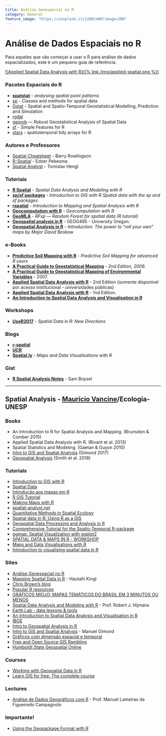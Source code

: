 ```yaml
---
title: Análise Geoespacial no R
category: General
feature_image: "https://unsplash.it/1200/400?image=200"
---
```

# Análise de Dados Espaciais no R
Para aqueles que vão começar a usar o R para análise de dados espacializados, este é um pequeno guia de referência.

[![Applied Spatial Data Analysis with R]({% link /img/applied-spatial.png %})](http://gis.humboldt.edu/OLM/r/Spatial%20Analysis%20With%20R.pdf)

### Pacotes Espaciais do R
- **[spatstat](http://spatstat.org)** - *analysing spatial point patterns*
- [sp](https://www.rdocumentation.org/packages/sp/versions/1.3-1) - Classes and methods for spatial data
- [Gstat](https://www.rdocumentation.org/packages/gstat/versions/1.1-6) - Spatial and Spatio-Temporal Geostatistical Modelling, Prediction and Simulation
- [rgdal](https://github.com/jeroen/rgdal)
- [georob](https://www.rdocumentation.org/packages/georob/versions/0.3-6) — Robust Geostatistical Analysis of Spatial Data
- [sf](https://r-spatial.github.io/sf) - Simple Features for R
- [stars](https://r-spatial.github.io/stars) - spatiotemporal tidy arrays for R

### Autores e Professores
- [Spatial Cheatsheet](http://www.maths.lancs.ac.uk/~rowlings/Teaching/UseR2012/index.html) - Barry Rowlingson
- [R-Spatial](https://edzer.github.io) - Edzer Pebesma
- [Spatial Analyst](http://spatial-analyst.net) - Tomislav Hengl

### Tutoriais
- **[R Spatial](http://rspatial.org)** - *Spatial Data Analysis and Modeling with R*
- **[sp/sf packages](https://www.jessesadler.com/post/gis-with-r-intro)** - *Introduction to GIS with R
Spatial data with the sp and sf packages*
- **[rspatial](https://cengel.github.io/rspatial)** - *Introduction to Mapping and Spatial Analysis with R*
- **[Geocomputation with R](http://geocompr.robinlovelace.net)** - *Geocomputation with R*
- **[GeoMLA](https://github.com/thengl/GeoMLA)** - *RFsp — Random Forest for spatial data (R tutorial)*
- **[Geospatial analysis in R](http://geog.uoregon.edu/bartlein/courses/geog495/lec07.html)** - GEOG495 - University Oregon.
- **[Geospatial Analysis in R](http://data-analytics.net/cep/Schedule_files/geospatial.html)** - *Introduction: The power to “roll your own” maps by Major David Beskow*

### e-Books
- **[Predictive Soil Mapping with R](https://envirometrix.github.io/PredictiveSoilMapping/)** - *Predictive Soil Mapping for advanced R users*
- **[A Practical Guide to Geostatistical Mapping](https://library.wur.nl/isric/fulltext/isricu_i27272_001.pdf)** - *2nd Edition, 2009.*
- **[A Practical Guide to Geostatistical Mapping of Environmental Variables](https://ec.europa.eu/jrc/en/publication/eur-scientific-and-technical-research-reports/practical-guide-geostatistical-mapping-environmental-variables)** - 2007.
- **[Applied Spatial Data Analysis with R](https://link.springer.com/content/pdf/10.1007%2F978-1-4614-7618-4.pdf)** - 2nd Edition {somente disponivel por acesso institucional - universidades públicas}
- **[Applied Spatial Data Analysis with R](http://gis.humboldt.edu/OLM/r/Spatial%20Analysis%20With%20R.pdf)** - 1nd Edition.
- **[An Introduction to Spatial Data Analysis and Visualisation in R](http://www.spatialanalysisonline.com/An%20Introduction%20to%20Spatial%20Data%20Analysis%20in%20R.pdf)**

### Workshops
- **[UseR2017](https://edzer.github.io/UseR2017)** - *Spatial Data in R: New Directions*

### Blogs
- **[r-spatial](http://r-spatial.org)**
- **[UCR](http://uc-r.github.io)**
- **[Spatial.ly](http://spatial.ly/r)** - *Maps and Data Visualisations with R*

### Gist
- **[R Spatial Analysis Notes](https://gist.github.com/sboysel/fc661f26ef51eae6377b)** - Sam Boysel

---

## Spatial Analysis - [Maurício Vancine](https://sites.google.com/view/mauriciovancine/home)/Ecologia-UNESP
### Books
- An Introduction to R for Spatial Analysis and Mapping. (Brunsdon & Comber 2015)
- Applied Spatial Data Analysis with R. (Bivant et al. 2013)
- Spatial Statistics and Modeling. (Gaetan & Guyon 2010)
- [Intro to GIS and Spatial Analysis](https://mgimond.github.io/Spatial/index.html) (Gimond 2017)
- [Geospatial Analysis](http://spatialanalysisonline.com/HTML/index.html) (Smith et al. 2018)

### Tutorials
- [Introduction to GIS with R](https://www.jessesadler.com/post/gis-with-r-intro/)
- [Spatial Data](http://ncss-tech.github.io/stats_for_soil_survey/chapters/2_data/2b_spatial_data.html)
- [Introdução aos mapas em R](http://rstudio-pubs-static.s3.amazonaws.com/176768_ec7fb4801e3a4772886d61e65885fbdd.html)
- [R GIS Tutorial](http://pakillo.github.io/R-GIS-tutorial/)
- [Making Maps with R](http://eriqande.github.io/rep-res-web/lectures/making-maps-with-R.html)
- [spatial-analyst.net](http://spatial-analyst.net/wiki/index.php?title=Main_Page)
- [Quantitative Methods in Spatial Ecology](http://evansmurphy.wixsite.com/evansspatial)
- [Spatial data in R: Using R as a GIS](http://pakillo.github.io/R-GIS-tutorial/)
- [Geospatial Data Processing and Analysis in R](http://rpubs.com/ajlyons/rspatialdata)
- [Comprehensive Tutorial for the Spatio-Temporal R-package](https://cran.r-project.org/web/packages/SpatioTemporal/vignettes/ST_tutorial.pdf)
- [ggmap: Spatial Visualization with ggplot2](https://journal.r-project.org/archive/2013-1/kahle-wickham.pdf)
- [SPATIAL DATA & MAPS IN R  - WORKSHOP](https://github.com/mattjbayly/MapsProj/blob/master/Maps_Tutorial.R)
- [Maps and Data Visualisations with R](http://spatial.ly/r/)
- [Introduction to visualising spatial data in R](https://cran.r-project.org/doc/contrib/intro-spatial-rl.pdf)

### Sites
- [Análise Geoespacial no R](https://www.geosaber.com.br/general/2018/01/08/analise-espacial-R/)
- [Mapping Spatial Data in R](http://hautahi.com/rmaps) - Hautahi Kingi
- [Chris Brown’s blog](http://www.seascapemodels.org/bluecology_blog.html)
- [Popular R resources](http://www.seascapemodels.org/code.html)
- [GRÁFICOS MIOJO: MAPAS TEMÁTICOS DO BRASIL EM 3 MINUTOS OU MENOS](http://curso-r.com/blog/2017/05/04/2017-05-04-mapas-tematicos-3-minutos/)
- [Spatial Data Analysis and Modeling with R](http://www.rspatial.org/#) - Prof. Robert J. Hijmans
- [Earth Lab - data lessons & tools](https://earthdatascience.org)
- [An Introduction to Spatial Data Analysis and Visualisation in R ](https://data.cdrc.ac.uk/tutorial/an-introduction-to-spatial-data-analysis-and-visualisation-in-r)
- [IBGE](http://mapas.ibge.gov.br)
- [Intro to Geospatial Analysis in R](http://data-analytics.net/wp-content/uploads/2014/09/geo1.html)
- [Intro to GIS and Spatial Analysis](https://mgimond.github.io/Spatial/coordinate-systems.html) - Manuel Gimond
- [Gráficos com dimensão espacial e temporal](https://italocegatta.github.io/graficos-com-dimensao-espacial-e-temporal/)
- [Free and Open Source GIS Rambling](https://anitagraser.com)
- [Humboldt State Geospatial Online](http://gis.humboldt.edu/OLM/OLM_Homepage/index.html)

### Courses
- [Working with Geospatial Data in R](https://www.datacamp.com/courses/working-with-geospatial-data-in-r)
- [Learn GIS for free: The complete course](https://blog.gvsig.org/2017/08/01/learn-gis-for-free-the-complete-course/)

### Lectures
- [Análise de Dados Geográficos com R](https://fenix.isa.ulisboa.pt/qubEdu/cursos/ce.adg_r/lateral/material-pedagogico) - Prof. Manuel Lameiras de Figueiredo Campagnolo

### Importante!
- [Using the Geopackage Format with R](http://jsta.github.io/2016/07/14/geopackage-r.html)
